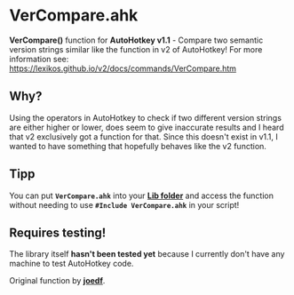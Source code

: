 # VerCompare.ahk
**VerCompare()** function for **AutoHotkey v1.1** - Compare two semantic version strings similar like the function in v2 of AutoHotkey! For more information see: https://lexikos.github.io/v2/docs/commands/VerCompare.htm
## Why?
Using the operators in AutoHotkey to check if two different version strings are either higher or lower, does seem to give inaccurate results and I heard that v2 exclusively got a function for that. Since this doesn't exist in v1.1, I wanted to have something that hopefully behaves like the v2 function.
## Tipp
You can put **`VerCompare.ahk`** into your **[Lib folder](https://www.autohotkey.com/docs/Functions.htm#lib)** and access the function without needing to use **`#Include VerCompare.ahk`** in your script!
## Requires testing!
The library itself **hasn't been tested yet** because I currently don't have any machine to test AutoHotkey code.

Original function by **[joedf](https://www.autohotkey.com/boards/viewtopic.php?t=5959)**.

